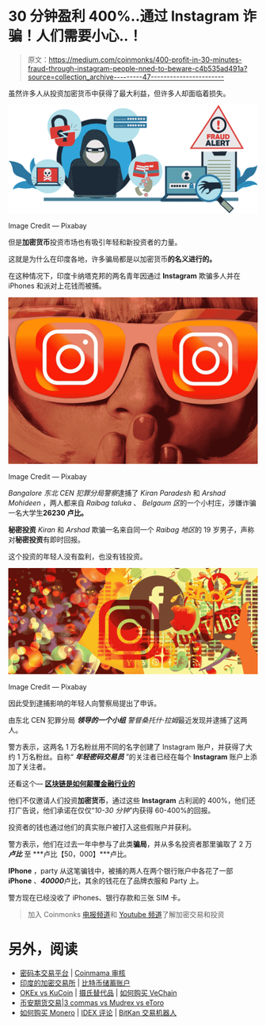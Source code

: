# 30 分钟盈利 400%..通过 Instagram 诈骗！人们需要小心..！

> 原文：<https://medium.com/coinmonks/400-profit-in-30-minutes-fraud-through-instagram-people-nned-to-beware-c4b535ad491a?source=collection_archive---------47----------------------->

虽然许多人从投资加密货币中获得了最大利益，但许多人却面临着损失。

![](img/67c513d0b651367355cc9d2444178ff0.png)

Image Credit — Pixabay

但是**加密货币**投资市场也有吸引年轻和新投资者的力量。

这就是为什么在印度各地，许多骗局都是以加密货币**的名义进行的。**

在这种情况下，印度卡纳塔克邦的两名青年因通过 **Instagram** 欺骗多人并在 iPhones 和派对上花钱而被捕。

![](img/c475f536fd2d390bdd444909a3cac15f.png)

Image Credit — Pixabay

*Bangalore 东北 CEN 犯罪分局警察*逮捕了 *Kiran Paradesh* 和 *Arshad Mohideen* ，两人都来自 *Raibag taluka* 、 *Belgaum 区*的一个小村庄，涉嫌诈骗一名大学生**26230 卢比。**

**秘密投资** *Kiran* 和 *Arshad* 欺骗一名来自同一个 *Raibag 地区*的 19 岁男子，声称对**秘密投资**有即时回报。

这个投资的年轻人没有盈利，也没有钱投资。

![](img/a41b9d10007ff71a7427e089b8999892.png)

Image Credit — Pixabay

因此受到逮捕影响的年轻人向警察局提出了申诉。

由东北 CEN 犯罪分局 ***领导的一个小组*** *警督桑托什·拉姆*最近发现并逮捕了这两人。

警方表示，这两名 1 万名粉丝用不同的名字创建了 Instagram 账户，并获得了大约 1 万名粉丝。自称“ ***年轻密码交易员*** ”的关注者已经在每个 **Instagram** 账户上添加了关注者。

还看这个— [**区块链是如何颠覆金融行业的**](/coinmonks/how-blockchain-is-disrupting-the-financial-industry-2e97fc8f629c)

他们不仅邀请人们投资**加密货币**，通过这些 **Instagram** 占利润的 400%，他们还打广告说，他们承诺在仅仅“*10-30 分钟*”内获得 60-400%的回报。

投资者的钱也通过他们的真实账户被打入这些假账户并获利。

警方表示，他们在过去一年中参与了此类**骗局**，并从多名投资者那里骗取了 2 万 ***卢比*** 至 ***卢比【50，000】***卢比。

**IPhone** ，party 从这笔骗钱中，被捕的两人在两个银行账户中各花了一部 **iPhone** 、***40000***卢比，其余的钱花在了品牌衣服和 Party 上。

警方现在已经没收了 iPhones、银行存款和三张 SIM 卡。

> 加入 Coinmonks [电报频道](https://t.me/coincodecap)和 [Youtube 频道](https://www.youtube.com/c/coinmonks/videos)了解加密交易和投资

# 另外，阅读

*   [密码本交易平台](/coinmonks/top-10-crypto-copy-trading-platforms-for-beginners-d0c37c7d698c) | [Coinmama 审核](/coinmonks/coinmama-review-ace5641bde6e)
*   [印度的加密交易所](/coinmonks/bitcoin-exchange-in-india-7f1fe79715c9) | [比特币储蓄账户](/coinmonks/bitcoin-savings-account-e65b13f92451)
*   [OKEx vs KuCoin](https://coincodecap.com/okex-kucoin) | [摄氏替代品](https://coincodecap.com/celsius-alternatives) | [如何购买 VeChain](https://coincodecap.com/buy-vechain)
*   [币安期货交易](https://coincodecap.com/binance-futures-trading)|[3 commas vs Mudrex vs eToro](https://coincodecap.com/mudrex-3commas-etoro)
*   [如何购买 Monero](https://coincodecap.com/buy-monero) | [IDEX 评论](https://coincodecap.com/idex-review) | [BitKan 交易机器人](https://coincodecap.com/bitkan-trading-bot)